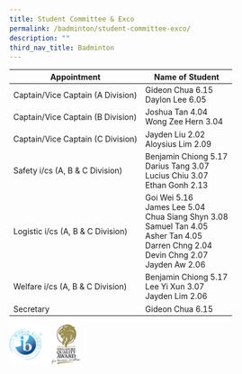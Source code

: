 ```yaml
---
title: Student Committee & Exco
permalink: /badminton/student-committee-exco/
description: ""
third_nav_title: Badminton
---
```

<table>
<thead>
  <tr>
    <th>Appointment</th>
    <th>Name of Student</th>
  </tr>
</thead>
<tbody>
  <tr>
    <td>Captain/Vice Captain (A Division)</td>
    <td>Gideon Chua 6.15<br>Daylon Lee  6.05</td>
  </tr>
  <tr>
    <td>Captain/Vice Captain (B Division)</td>
    <td>Joshua Tan 4.04<br>Wong Zee Hern 3.04</td>
  </tr>
  <tr>
    <td>Captain/Vice Captain (C Division)</td>
    <td>Jayden Liu  2.02<br>Aloysius Lim  2.09</td>
  </tr>
  <tr>
    <td>Safety i/cs (A, B &amp; C Division)</td>
    <td>Benjamin Chiong 5.17<br>Darius Tang  3.07<br>Lucius Chiu  3.07<br>Ethan Gonh 2.13</td>
  </tr>
  <tr>
    <td>Logistic i/cs (A, B &amp; C Division)</td>
    <td>Goi Wei   5.16<br>James Lee     5.04<br>Chua Siang Shyn  3.08<br>Samuel Tan  4.05<br>Asher Tan 4.05<br>Darren Chng 2.04<br>Devin Chng 2.07<br>Jayden Aw  2.06</td>
  </tr>
  <tr>
    <td>Welfare i/cs (A, B &amp; C Division)</td>
    <td>Benjamin Chiong 5.17<br>Lee Yi Xun   3.07<br>Jayden Lim    2.06</td>
  </tr>
  <tr>
    <td>Secretary</td>
    <td>Gideon Chua 6.15</td>
  </tr>
</tbody>
</table>

<img src="/images/WorldSchool.jpg" 
     style="width:25%">